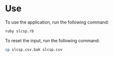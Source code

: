 # Use

To use the application, run the following command: 

```bash
ruby slcsp.rb
```

To reset the input, run the following command:

```bash
cp slcsp.csv.bak slcsp.csv
```

